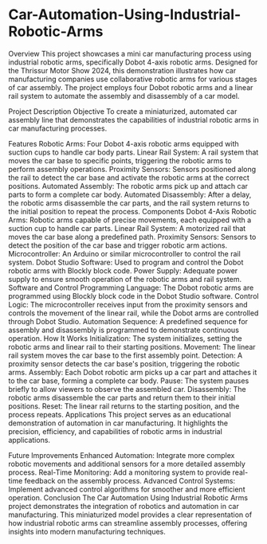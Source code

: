 # Car-Automation-Using-Industrial-Robotic-Arms
Overview
This project showcases a mini car manufacturing process using industrial robotic arms, specifically Dobot 4-axis robotic arms. Designed for the Thrissur Motor Show 2024, this demonstration illustrates how car manufacturing companies use collaborative robotic arms for various stages of car assembly. The project employs four Dobot robotic arms and a linear rail system to automate the assembly and disassembly of a car model.

Project Description
Objective
To create a miniaturized, automated car assembly line that demonstrates the capabilities of industrial robotic arms in car manufacturing processes.

Features
Robotic Arms: Four Dobot 4-axis robotic arms equipped with suction cups to handle car body parts.
Linear Rail System: A rail system that moves the car base to specific points, triggering the robotic arms to perform assembly operations.
Proximity Sensors: Sensors positioned along the rail to detect the car base and activate the robotic arms at the correct positions.
Automated Assembly: The robotic arms pick up and attach car parts to form a complete car body.
Automated Disassembly: After a delay, the robotic arms disassemble the car parts, and the rail system returns to the initial position to repeat the process.
Components
Dobot 4-Axis Robotic Arms: Robotic arms capable of precise movements, each equipped with a suction cup to handle car parts.
Linear Rail System: A motorized rail that moves the car base along a predefined path.
Proximity Sensors: Sensors to detect the position of the car base and trigger robotic arm actions.
Microcontroller: An Arduino or similar microcontroller to control the rail system.
Dobot Studio Software: Used to program and control the Dobot robotic arms with Blockly block code.
Power Supply: Adequate power supply to ensure smooth operation of the robotic arms and rail system.
Software and Control
Programming Language: The Dobot robotic arms are programmed using Blockly block code in the Dobot Studio software.
Control Logic: The microcontroller receives input from the proximity sensors and controls the movement of the linear rail, while the Dobot arms are controlled through Dobot Studio.
Automation Sequence: A predefined sequence for assembly and disassembly is programmed to demonstrate continuous operation.
How It Works
Initialization: The system initializes, setting the robotic arms and linear rail to their starting positions.
Movement: The linear rail system moves the car base to the first assembly point.
Detection: A proximity sensor detects the car base's position, triggering the robotic arms.
Assembly: Each Dobot robotic arm picks up a car part and attaches it to the car base, forming a complete car body.
Pause: The system pauses briefly to allow viewers to observe the assembled car.
Disassembly: The robotic arms disassemble the car parts and return them to their initial positions.
Reset: The linear rail returns to the starting position, and the process repeats.
Applications
This project serves as an educational demonstration of automation in car manufacturing. It highlights the precision, efficiency, and capabilities of robotic arms in industrial applications.

Future Improvements
Enhanced Automation: Integrate more complex robotic movements and additional sensors for a more detailed assembly process.
Real-Time Monitoring: Add a monitoring system to provide real-time feedback on the assembly process.
Advanced Control Systems: Implement advanced control algorithms for smoother and more efficient operation.
Conclusion
The Car Automation Using Industrial Robotic Arms project demonstrates the integration of robotics and automation in car manufacturing. This miniaturized model provides a clear representation of how industrial robotic arms can streamline assembly processes, offering insights into modern manufacturing techniques.

